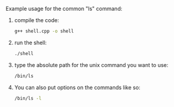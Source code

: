 Example usage for the common "ls" command:

1. compile the code:   
	```bash
	g++ shell.cpp -o shell 
	```
2. run the shell:
	```bash
	./shell
	```

3. type the absolute path for the unix command you want to use:  
	```bash
	/bin/ls
	```
4. You can also put options on the commands like so: 
	```bash
   /bin/ls -l
	```

